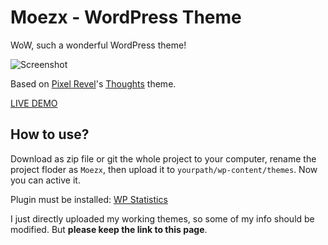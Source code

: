# Moezx - WordPress Theme
WoW, such a wonderful WordPress theme!

![Screenshot](https://github.com/moezx/Moezx-WP-theme/blob/master/screenshot.jpg?raw=true)

Based on [Pixel Revel](http://pixelrevel.com/)'s [Thoughts](http://pixelrevel.com/themes/thoughts/) theme.

[LIVE DEMO](https://2heng.xin)

## How to use?

Download as zip file or git the whole project to your computer, rename the project floder as `Moezx`, then upload it to `yourpath/wp-content/themes`. Now you can active it.

Plugin must be installed: [WP Statistics](https://wordpress.org/plugins/wp-statistics/)

I just directly uploaded my working themes, so some of my info should be modified. But **please keep the link to this page**. 
